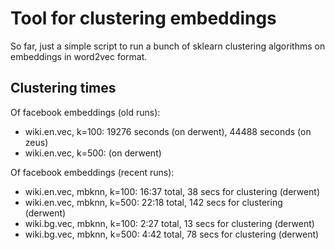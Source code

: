 # Tool for clustering embeddings

So far, just a simple script to run a bunch of sklearn clustering algorithms
on embeddings in word2vec format.

## Clustering times

Of facebook embeddings (old runs):
* wiki.en.vec, k=100: 19276 seconds (on derwent), 44488 seconds (on zeus)
* wiki.en.vec, k=500:   (on derwent)

Of facebook embeddings (recent runs):
* wiki.en.vec, mbknn, k=100: 16:37 total,  38 secs for clustering (derwent)
* wiki.en.vec, mbknn, k=500: 22:18 total, 142 secs for clustering (derwent)
* wiki.bg.vec, mbknn, k=100:  2:27 total,  13 secs for clustering (derwent)
* wiki.bg.vec, mbknn, k=500:  4:42 total,  78 secs for clustering (derwent) 
